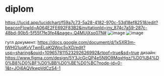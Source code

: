 # diplom
https://lucid.app/lucidchart/f59a7c73-5a28-4182-970c-53d18ef82518/edit?beaconFlowId=A064E2FE692F83B2&invitationId=inv_874c7a59-287c-48bd-90b5-5f55f7fe3fe4&page=.Q4MUjXso07N#
![image](https://github.com/user-attachments/assets/f61e5505-2223-4a1b-9bcf-45c1df204346)
![image](https://github.com/user-attachments/assets/5efa35b7-70ed-479a-a31d-e4e0c6f28c6d)

гугл документ: https://docs.google.com/document/d/1x5XR3m-tWHG1uqKvVTwnELpKQWoc5vXD/edit?usp=sharing&ouid=109657811523292626992&rtpof=true&sd=true
дизайн: https://www.figma.com/design/5Y3JcGcQP4e5N9O9MqxHgz/%D0%B4%D0%B8%D0%BF%D0%BB%D0%BE%D0%BC?node-id=0-1&t=JOj6AQVkwpVdCzS4-1
